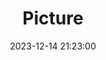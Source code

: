 ---
weight: 1
images:
- /images/edited/47.jpeg
title: Picture
date: 2023-12-14 21:23:00
tags: [luminar neo,work,24-70mm F2.8 DG DN | Art 019,ILCE-7M3,29.5]
---